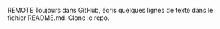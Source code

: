 REMOTE
Toujours dans GitHub, écris quelques lignes de texte dans le fichier README.md.
Clone le repo.

